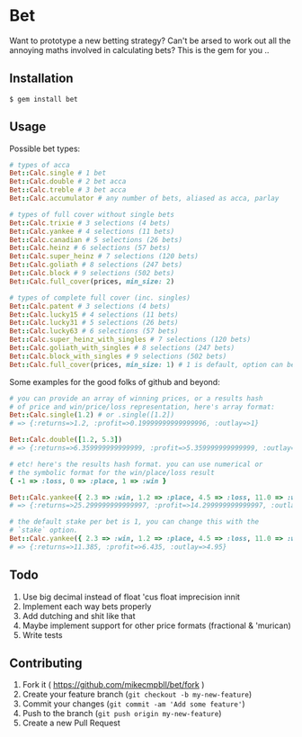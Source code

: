 # Bet

Want to prototype a new betting strategy? Can't be arsed to work out all the annoying maths involved in calculating bets? This is the gem for you ..

## Installation

    $ gem install bet

## Usage

Possible bet types:

```ruby
# types of acca
Bet::Calc.single # 1 bet
Bet::Calc.double # 2 bet acca
Bet::Calc.treble # 3 bet acca
Bet::Calc.accumulator # any number of bets, aliased as acca, parlay

# types of full cover without single bets
Bet::Calc.trixie # 3 selections (4 bets)
Bet::Calc.yankee # 4 selections (11 bets)
Bet::Calc.canadian # 5 selections (26 bets)
Bet::Calc.heinz # 6 selections (57 bets)
Bet::Calc.super_heinz # 7 selections (120 bets)
Bet::Calc.goliath # 8 selections (247 bets)
Bet::Calc.block # 9 selections (502 bets)
Bet::Calc.full_cover(prices, min_size: 2)

# types of complete full cover (inc. singles)
Bet::Calc.patent # 3 selections (4 bets)
Bet::Calc.lucky15 # 4 selections (11 bets)
Bet::Calc.lucky31 # 5 selections (26 bets)
Bet::Calc.lucky63 # 6 selections (57 bets)
Bet::Calc.super_heinz_with_singles # 7 selections (120 bets)
Bet::Calc.goliath_with_singles # 8 selections (247 bets)
Bet::Calc.block_with_singles # 9 selections (502 bets)
Bet::Calc.full_cover(prices, min_size: 1) # 1 is default, option can be omitted
```

Some examples for the good folks of github and beyond:

```ruby
# you can provide an array of winning prices, or a results hash
# of price and win/price/loss representation, here's array format:
Bet::Calc.single(1.2) # or .single([1.2])
# => {:returns=>1.2, :profit=>0.19999999999999996, :outlay=>1}

Bet::Calc.double([1.2, 5.3])
# => {:returns=>6.359999999999999, :profit=>5.359999999999999, :outlay=>1}

# etc! here's the results hash format. you can use numerical or 
# the symbolic format for the win/place/loss result
{ -1 => :loss, 0 => :place, 1 => :win }

Bet::Calc.yankee({ 2.3 => :win, 1.2 => :place, 4.5 => :loss, 11.0 => :win })
# => {:returns=>25.299999999999997, :profit=>14.299999999999997, :outlay=>11}

# the default stake per bet is 1, you can change this with the
# `stake` option.
Bet::Calc.yankee({ 2.3 => :win, 1.2 => :place, 4.5 => :loss, 11.0 => :win }, stake: 0.45)
# => {:returns=>11.385, :profit=>6.435, :outlay=>4.95}
```

## Todo

1. Use big decimal instead of float 'cus float imprecision innit
1. Implement each way bets properly
2. Add dutching and shit like that
3. Maybe implement support for other price formats (fractional & 'murican)
3. Write tests

## Contributing

1. Fork it ( https://github.com/mikecmpbll/bet/fork )
2. Create your feature branch (`git checkout -b my-new-feature`)
3. Commit your changes (`git commit -am 'Add some feature'`)
4. Push to the branch (`git push origin my-new-feature`)
5. Create a new Pull Request

